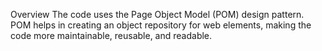 Overview
The code uses the Page Object Model (POM) design pattern. POM helps in creating an object repository for web elements, making the code more maintainable, reusable, and readable.
